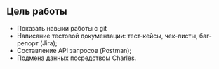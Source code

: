 ## Цель работы
- Показать навыки работы с git
- Написание тестовой документации: тест-кейсы, чек-листы, баг-репорт (Jira);
- Составление API запросов (Postman);
- Подмена данных посредством Charles.
